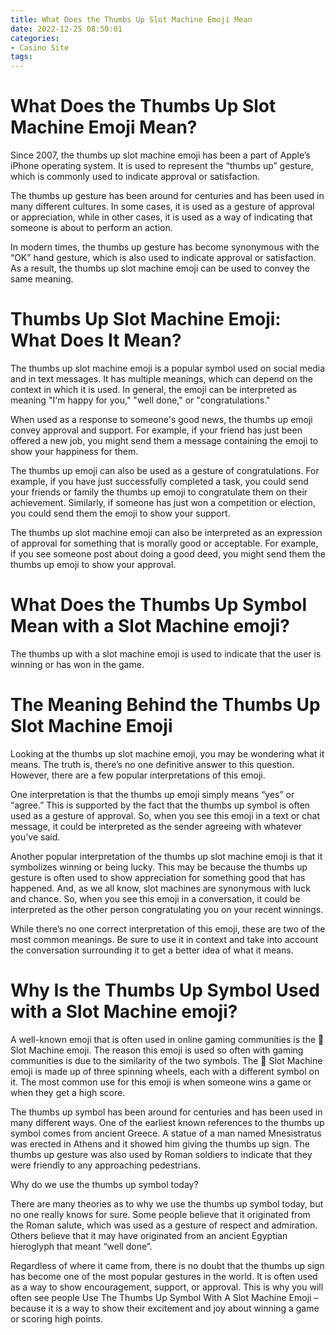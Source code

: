 ```yaml
---
title: What Does the Thumbs Up Slot Machine Emoji Mean
date: 2022-12-25 08:50:01
categories:
- Casino Site
tags:
---
```



#  What Does the Thumbs Up Slot Machine Emoji Mean?

Since 2007, the thumbs up slot machine emoji has been a part of Apple’s iPhone operating system. It is used to represent the “thumbs up” gesture, which is commonly used to indicate approval or satisfaction.

The thumbs up gesture has been around for centuries and has been used in many different cultures. In some cases, it is used as a gesture of approval or appreciation, while in other cases, it is used as a way of indicating that someone is about to perform an action.

In modern times, the thumbs up gesture has become synonymous with the “OK” hand gesture, which is also used to indicate approval or satisfaction. As a result, the thumbs up slot machine emoji can be used to convey the same meaning.

#  Thumbs Up Slot Machine Emoji: What Does It Mean?

The thumbs up slot machine emoji is a popular symbol used on social media and in text messages. It has multiple meanings, which can depend on the context in which it is used. In general, the emoji can be interpreted as meaning "I'm happy for you," "well done," or "congratulations."

When used as a response to someone's good news, the thumbs up emoji convey approval and support. For example, if your friend has just been offered a new job, you might send them a message containing the emoji to show your happiness for them.

The thumbs up emoji can also be used as a gesture of congratulations. For example, if you have just successfully completed a task, you could send your friends or family the thumbs up emoji to congratulate them on their achievement. Similarly, if someone has just won a competition or election, you could send them the emoji to show your support.

The thumbs up slot machine emoji can also be interpreted as an expression of approval for something that is morally good or acceptable. For example, if you see someone post about doing a good deed, you might send them the thumbs up emoji to show your approval.

#  What Does the Thumbs Up Symbol Mean with a Slot Machine emoji?

The thumbs up with a slot machine emoji is used to indicate that the user is winning or has won in the game.

#  The Meaning Behind the Thumbs Up Slot Machine Emoji

Looking at the thumbs up slot machine emoji, you may be wondering what it means. The truth is, there’s no one definitive answer to this question. However, there are a few popular interpretations of this emoji.

One interpretation is that the thumbs up emoji simply means “yes” or “agree.” This is supported by the fact that the thumbs up symbol is often used as a gesture of approval. So, when you see this emoji in a text or chat message, it could be interpreted as the sender agreeing with whatever you’ve said.

Another popular interpretation of the thumbs up slot machine emoji is that it symbolizes winning or being lucky. This may be because the thumbs up gesture is often used to show appreciation for something good that has happened. And, as we all know, slot machines are synonymous with luck and chance. So, when you see this emoji in a conversation, it could be interpreted as the other person congratulating you on your recent winnings.

While there’s no one correct interpretation of this emoji, these are two of the most common meanings. Be sure to use it in context and take into account the conversation surrounding it to get a better idea of what it means.

#  Why Is the Thumbs Up Symbol Used with a Slot Machine emoji?

A well-known emoji that is often used in online gaming communities is the 🎰 Slot Machine emoji. The reason this emoji is used so often with gaming communities is due to the similarity of the two symbols. The 🎰 Slot Machine emoji is made up of three spinning wheels, each with a different symbol on it. The most common use for this emoji is when someone wins a game or when they get a high score.

The thumbs up symbol has been around for centuries and has been used in many different ways. One of the earliest known references to the thumbs up symbol comes from ancient Greece. A statue of a man named Mnesistratus was erected in Athens and it showed him giving the thumbs up sign. The thumbs up gesture was also used by Roman soldiers to indicate that they were friendly to any approaching pedestrians.

Why do we use the thumbs up symbol today?

There are many theories as to why we use the thumbs up symbol today, but no one really knows for sure. Some people believe that it originated from the Roman salute, which was used as a gesture of respect and admiration. Others believe that it may have originated from an ancient Egyptian hieroglyph that meant “well done”.

Regardless of where it came from, there is no doubt that the thumbs up sign has become one of the most popular gestures in the world. It is often used as a way to show encouragement, support, or approval. This is why you will often see people Use The Thumbs Up Symbol With A Slot Machine Emoji – because it is a way to show their excitement and joy about winning a game or scoring high points.